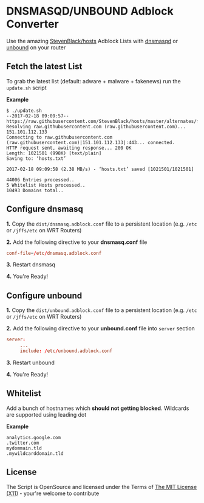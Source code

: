 DNSMASQD/UNBOUND Adblock Converter
=============================

Use the amazing [StevenBlack/hosts](https://github.com/StevenBlack/hosts) Adblock Lists with [dnsmasqd](http://www.thekelleys.org.uk/dnsmasq/doc.html) or [unbound](https://www.unbound.net/) on your router

Fetch the latest List
------------------------------------

To grab the latest list (default: adware + malware + fakenews) run the `update.sh` script

**Example**

```terminal
$ ./update.sh
--2017-02-18 09:09:57--  https://raw.githubusercontent.com/StevenBlack/hosts/master/alternates/fakenews/hosts
Resolving raw.githubusercontent.com (raw.githubusercontent.com)... 151.101.112.133
Connecting to raw.githubusercontent.com (raw.githubusercontent.com)|151.101.112.133|:443... connected.
HTTP request sent, awaiting response... 200 OK
Length: 1021501 (998K) [text/plain]
Saving to: ‘hosts.txt’

2017-02-18 09:09:58 (2.38 MB/s) - ‘hosts.txt’ saved [1021501/1021501]

44006 Entries processed..
5 Whitelist Hosts processed..
10493 Domains total..
```

Configure dnsmasq
------------------------------------

**1.** Copy the `dist/dnsmasq.adblock.conf` file to a persistent location (e.g. `/etc` or `/jffs/etc` on WRT Routers)

**2.** Add the following directive to your **dnsmasq.conf** file

```conf
conf-file=/etc/dnsmasq.adblock.conf
```

**3.** Restart dnsmasq

**4.** You're Ready!

Configure unbound
------------------------------------

**1.** Copy the `dist/unbound.adblock.conf` file to a persistent location (e.g. `/etc` or `/jffs/etc` on WRT Routers)

**2.** Add the following directive to your **unbound.conf** file into `server` section

```conf
server:
     ...
     include: /etc/unbound.adblock.conf
```

**3.** Restart unbound

**4.** You're Ready!


Whitelist
------------------------------------

Add a bunch of hostnames which **should not getting blocked**. Wildcards are supported using leading dot

**Example**

```
analytics.google.com
.twitter.com
mydommain.tld
.mywildcarddomain.tld
```

License
------------------------------------

The Script is OpenSource and licensed under the Terms of [The MIT License (X11)](http://opensource.org/licenses/MIT) - your're welcome to contribute